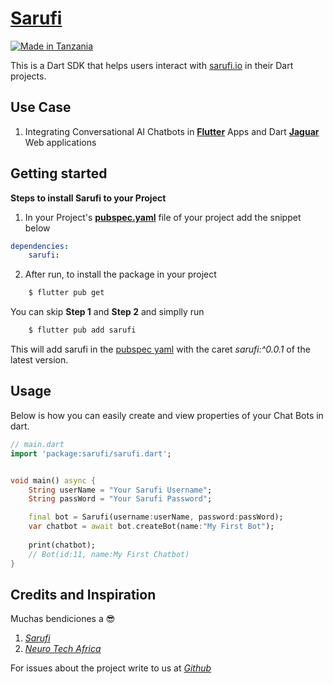 # [Sarufi](https://pub.dev/packages/sarufi/)

[![Made in Tanzania](https://img.shields.io/badge/made%20in-tanzania-008751.svg?style=flat-square)](https://github.com/Tanzania-Developers-Community/made-in-tanzania)

This is a Dart SDK that helps users interact with [sarufi.io](https://docs.sarufi.io) in their Dart projects. 


## Use Case

1. Integrating Conversational AI Chatbots in [**Flutter**](https://github.com/flutter/flutter) Apps and Dart [**Jaguar**](https://github.com/Jaguar-dart/jaguar) Web applications

## Getting started
**Steps to install Sarufi to your Project**

1. In your Project's [**pubspec.yaml**]() file of your project add the snippet below


```yaml
dependencies:
    sarufi:
```
2. After run, to install the package in your project

```bash
    $ flutter pub get
```
You can skip **Step 1** and **Step 2** and simplly run 

```bash
    $ flutter pub add sarufi
```
This will add sarufi in the [pubspec yaml]() with the caret *sarufi:^0.0.1* of the latest version.

## Usage
Below is how you can easily create and view properties of your Chat Bots in dart.

```dart
// main.dart
import 'package:sarufi/sarufi.dart';


void main() async {
    String userName = "Your Sarufi Username";
    String passWord = "Your Sarufi Password";

    final bot = Sarufi(username:userName, password:passWord);
    var chatbot = await bot.createBot(name:"My First Bot");
    
    print(chatbot);
    // Bot(id:11, name:My First Chatbot)
}
```

## Credits and Inspiration
Muchas bendiciones a 😎
1. [*Sarufi*](https://docs.saufi.io/)
2. [*Neuro Tech Africa*](https://neurotech.africa/)

For issues about the project write to us at [*Github*](https://github.com/zipa-tech/sarufi)